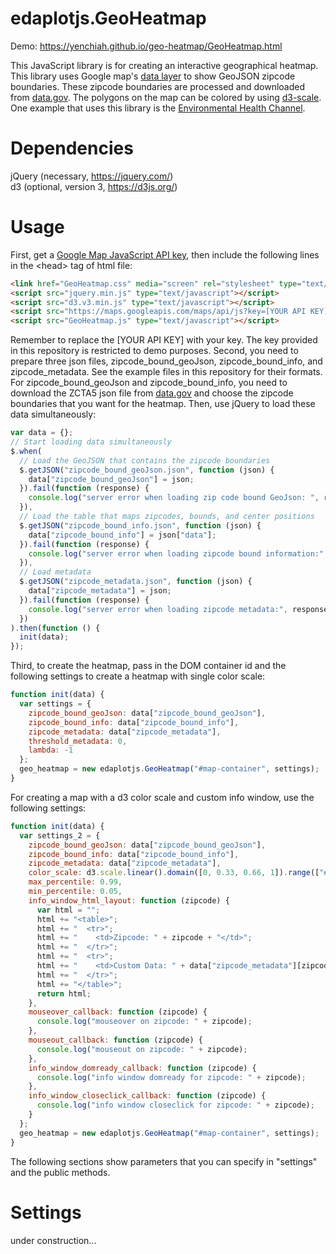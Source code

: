 # edaplotjs.GeoHeatmap

Demo: https://yenchiah.github.io/geo-heatmap/GeoHeatmap.html

This JavaScript library is for creating an interactive geographical heatmap. This library uses Google map's [data layer](https://developers.google.com/maps/documentation/javascript/examples/layer-data-dynamic) to show GeoJSON zipcode boundaries. These zipcode boundaries are processed and downloaded from [data.gov](https://catalog.data.gov/dataset/zip-codetabilation-area-boundaries/resource/ea476dcb-4846-4242-9fb3-d41afb13bf52). The polygons on the map can be colored by using [d3-scale](https://github.com/d3/d3-scale). One example that uses this library is the [Environmental Health Channel](https://cmu-create-lab.github.io/ehp-channel/web/visualization.html).

# Dependencies
jQuery (necessary, https://jquery.com/)  
d3 (optional, version 3, https://d3js.org/)

# Usage
First, get a [Google Map JavaScript API key](https://developers.google.com/maps/documentation/javascript/get-api-key), then include the following lines in the \<head\> tag of html file:
```HTML
<link href="GeoHeatmap.css" media="screen" rel="stylesheet" type="text/css"/>
<script src="jquery.min.js" type="text/javascript"></script>
<script src="d3.v3.min.js" type="text/javascript"></script>
<script src="https://maps.googleapis.com/maps/api/js?key=[YOUR API KEY]"></script>
<script src="GeoHeatmap.js" type="text/javascript"></script>
```

Remember to replace the [YOUR API KEY] with your key. The key provided in this repository is restricted to demo purposes. Second, you need to prepare three json files, zipcode_bound_geoJson, zipcode_bound_info, and zipcode_metadata. See the example files in this repository for their formats. For zipcode_bound_geoJson and zipcode_bound_info, you need to download the ZCTA5 json file from [data.gov](https://catalog.data.gov/dataset/zip-codetabilation-area-boundaries/resource/ea476dcb-4846-4242-9fb3-d41afb13bf52) and choose the zipcode boundaries that you want for the heatmap. Then, use jQuery to load these data simultaneously:
```JavaScript
var data = {};
// Start loading data simultaneously
$.when(
  // Load the GeoJSON that contains the zipcode boundaries
  $.getJSON("zipcode_bound_geoJson.json", function (json) {
    data["zipcode_bound_geoJson"] = json;
  }).fail(function (response) {
    console.log("server error when loading zip code bound GeoJson: ", response);
  }),
  // Load the table that maps zipcodes, bounds, and center positions
  $.getJSON("zipcode_bound_info.json", function (json) {
    data["zipcode_bound_info"] = json["data"];
  }).fail(function (response) {
    console.log("server error when loading zipcode bound information:", response);
  }),
  // Load metadata
  $.getJSON("zipcode_metadata.json", function (json) {
    data["zipcode_metadata"] = json;
  }).fail(function (response) {
    console.log("server error when loading zipcode metadata:", response);
  })
).then(function () {
  init(data);
});
```

Third, to create the heatmap, pass in the DOM container id and the following settings to create a heatmap with single color scale:
```JavaScript
function init(data) {
  var settings = {
    zipcode_bound_geoJson: data["zipcode_bound_geoJson"],
    zipcode_bound_info: data["zipcode_bound_info"],
    zipcode_metadata: data["zipcode_metadata"],
    threshold_metadata: 0,
    lambda: -1
  };
  geo_heatmap = new edaplotjs.GeoHeatmap("#map-container", settings);
}
```

For creating a map with a d3 color scale and custom info window, use the following settings:
```JavaScript
function init(data) {
  var settings_2 = {
    zipcode_bound_geoJson: data["zipcode_bound_geoJson"],
    zipcode_bound_info: data["zipcode_bound_info"],
    zipcode_metadata: data["zipcode_metadata"],
    color_scale: d3.scale.linear().domain([0, 0.33, 0.66, 1]).range(["#00a511", "#fff200", "#ff6200", "#ff0000"]).interpolate(d3.interpolateLab),
    max_percentile: 0.99,
    min_percentile: 0.05,
    info_window_html_layout: function (zipcode) {
      var html = "";
      html += "<table>";
      html += "  <tr>";
      html += "    <td>Zipcode: " + zipcode + "</td>";
      html += "  </tr>";
      html += "  <tr>";
      html += "    <td>Custom Data: " + data["zipcode_metadata"][zipcode] + "</td>";
      html += "  </tr>";
      html += "</table>";
      return html;
    },
    mouseover_callback: function (zipcode) {
      console.log("mouseover on zipcode: " + zipcode);
    },
    mouseout_callback: function (zipcode) {
      console.log("mouseout on zipcode: " + zipcode);
    },
    info_window_domready_callback: function (zipcode) {
      console.log("info window domready for zipcode: " + zipcode);
    },
    info_window_closeclick_callback: function (zipcode) {
      console.log("info window closeclick for zipcode: " + zipcode);
    }
  };
  geo_heatmap = new edaplotjs.GeoHeatmap("#map-container", settings);
}
```

The following sections show parameters that you can specify in "settings" and the public methods.

# Settings

under construction...
